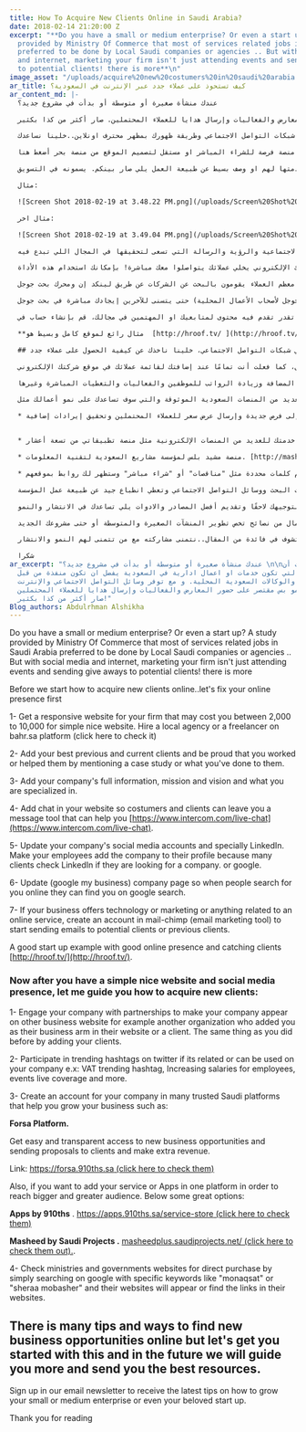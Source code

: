 ```yaml
---
title: How To Acquire New Clients Online in Saudi Arabia?
date: 2018-02-14 21:20:00 Z
excerpt: "**Do you have a small or medium enterprise? Or even a start up? A study
  provided by Ministry Of Commerce that most of services related jobs in Saudi Arabia
  preferred to be done by Local Saudi companies or agencies .. But with social media
  and internet, marketing your firm isn't just attending events and sending give aways
  to potential clients! there is more**\n"
image_asset: "/uploads/acquire%20new%20costumers%20in%20saudi%20arabia.png"
ar_title: كيف تستحوذ على عملاء جدد عبر الإنترنت في السعودية؟
ar_content_md: |-
  عندك منشأة صغيرة أو متوسطة أو بدأت في مشروع جديد؟

  الدراسات تثبت أن معظم الاعمال التي تكون خدمات او اعمال ادارية في السعودية يفضل ان تكون منفذة من قبل الشركات والوكالات السعودية المحلية. و مع توفر وسائل التواصل الاجتماعي والإنترنت، التسويق مو بس مقتصر على حضور المعارض والفعاليات وإرسال هدايا للعملاء المحتملين. صار أكثر من كذا بكثير!

  قبل لا نجاوب على سؤال كيف تحصل على عملاء جدد عبر الإنترنت، لازم نركز اول شي على تواجدك في شبكات التواصل الاجتماعي وطريقة ظهورك بمظهر محترف اونلاين..خلينا نساعدك

  ١. قم بإنشاء موقع إلكتروني لمنشأتك. قد يكلفك الموقع البسيط السهل ما بين ٢،٠٠٠ إلى ١،٠٠٠٠ ريال سهل الاستخدام وبواجهة احترافية. تستطيع الاستعانة بشركة محلية عن طريق منصة فرصة للشراء المباشر او مستقل لتصميم الموقع من منصة بحر أضغط هنا

  ٢. قم بإضافة عملائك السابقين والحاليين في الموقع وخليك فخور بأعمالك معهم قدمت لهم من مساعدة عن طريق ذكر قائمة بالخدمات التي قدمتها لهم او وصف بسيط عن طبيعة العمل يلي صار بينكم. يسمونه في التسويق testimonials

  مثال:

  ![Screen Shot 2018-02-19 at 3.48.22 PM.png](/uploads/Screen%20Shot%202018-02-19%20at%203.48.22%20PM.png)

  مثال اخر:

  ![Screen Shot 2018-02-19 at 3.49.04 PM.png](/uploads/Screen%20Shot%202018-02-19%20at%203.49.04%20PM.png)

  ٣. اضف معلومات شركتك بالكامل مثل العنوان والجوال ووسائل التواصل الاجتماعية والرؤية والرسالة التي تسعى لتحقيقها في المجال اللي تبدع فيه.

  ٤. قم بإضافة دردشة في موقعك الإلكتروني يخلي عملائك يتواصلوا معك مباشرة! بإمكانك استخدام هذه الأداة [https://www.intercom.com/live-chat](https://www.intercom.com/live-chat)

  ٥. قم بتحديث حسابات التواصل الاجتماعي الخاصة بشركتك في لينكد إن وتأكد من إضافة موظفيك لأسم الشركة في حسابهم الخاص، لأن معظم العملاء يقومون بالبحث عن الشركات عن طريق لينكد إن ومحرك بحث جوجل.

  ٦. لا تنسى تحديث صفحة الشركة في (جوجل لأصحاب الأعمال المحلية) حتى يتسنى للآخرين إيجادك مباشرة في بحث جوجل.

  ٧. إذا كان نشاطك التجاري في مجال التقنية والتسويق أو أي مجال يتعلق بخدمات التواصل الاجتماعي او اي مجال تقدر تقدم فيه محتوى لمتابعيك او المهتمين في مجالك، قم بإنشاء حساب في mail-chimp (أداة تسويقية عن طريق البريد الإلكتروني) لتبدأ بإرسال بريد إلكتروني لعملائك المحتملين أو السابقين.

  **مثال رائع لموقع كامل وبسيط هو  [http://hroof.tv/ ](http://hroof.tv/)**

  ## الآن وبعد حصولك على موقع إلكتروني محترف وتواجد ممتاز في شبكات التواصل الاجتماعي، خلينا ناخذك عن كيفية الحصول على عملاء جدد:

  ١. قم بالتفاعل مع شركات أخرى وكسبهم كشريك حتى يتسنى لشركتك الظهور في مواقع أعمال مختلفة. على سبيل المثال أن تضيفك شركة أخرى في موقعهم الإلكتروني كعميل، كما فعلت أنت تمامًا عند إضافتك لقائمة عملائك في موقع شركتك الإلكتروني.

  ٢. شارك في الهاشتاقات النشطة في تويتر إذا كان لها علاقة بمجالك أو إذا تمكَّنت من استخدامها لصالح شركتك. مثل هاشتاق القيمة المضافة وزيادة الرواتب للموظفين والفعاليات والتغطيات المباشرة وغيرها.

  ٣. قم بإنشاء حساب لمنشأتك في العديد من المنصات السعودية الموثوقة والتي سوف تساعدك على نمو أعمالك مثل:

  * منصة فرصة: للوصول بكل سهولة وشفافية إلى فرص جديدة وإرسال عرض سعر للعملاء المحتملين وتحقيق إيرادات إضافية. [https://forsa.910ths.sa](https://forsa.910ths.sa)


  * اضف تطبيقك أو خدمتك للعديد من المنصات الإلكترونية مثل منصة تطبيقاتي من تسعة أعشار. [https://apps.910ths.sa](https://apps.910ths.sa/)

  * منصة مشيد بلس لمؤسسة مشاريع السعودية لتقنية المعلومات. [http://masheedplus.saudiprojects.net](http://masheedplus.saudiprojects.net/)

  * قم بتصفح المواقع الحكومية مثل الوزارات للشراء المباشر عن طريق بحث جوجل مع استخدام كلمات محددة مثل "مناقصات" أو "شراء مباشر" وستظهر لك روابط بموقعهم.

  ٤. اضافة مدونة على نفس الموقع والكتابة عن مجال المؤسسة يظهر احترافية العمل والوصول الى عملاء جدد في محركات البحث ووسائل التواصل الاجتماعي وتعطي انطباع جيد عن طبيعة عمل المؤسسة.

  في كثير من النصائح  و الطرق يلي تساعدك للحصول على فرص عمل جديدة عبر الإنترنت، لكن في الوقت الحالي، أعمل على هذه النصائح وسوف نقوم بتوجيهك لاحقًا وتقديم أفضل المصادر والادوات يلي تساعدك في الانتشار والنمو.

  اشترك في نشرتنا البريدية ليصلك كل جديد في عالم الأعمال من نصائح تخص تطوير المنشآت الصغيرة والمتوسطة أو حتى مشروعك الجديد.

  اذا تشوف في فائدة من المقال..نتمنى مشاركته مع من تتمنى لهم النمو والانتشار.

  شكرا
ar_excerpt: "عندك منشأة صغيرة أو متوسطة أو بدأت في مشروع جديد؟ \n\nالدراسات تثبت أن
  معظم الاعمال التي تكون خدمات او اعمال ادارية في السعودية يفضل ان تكون منفذة من قبل
  الشركات والوكالات السعودية المحلية. و مع توفر وسائل التواصل الاجتماعي والإنترنت،
  التسويق مو بس مقتصر على حضور المعارض والفعاليات وإرسال هدايا للعملاء المحتملين.
  صار أكثر من كذا بكثير!"
Blog_authors: Abdulrhman Alshikha
---
```


Do you have a small or medium enterprise? Or even a start up? A study provided by Ministry Of Commerce that most of services related jobs in Saudi Arabia preferred to be done by Local Saudi companies or agencies .. But with social media and internet, marketing your firm isn't just attending events and sending give aways to potential clients! there is more

Before we start how to acquire new clients online..let's fix your online presence first

1- Get a responsive website for your firm that may cost you between 2,000 to 10,000 for simple nice website. Hire a local agency or a freelancer on bahr.sa platform (click here to check it)

2- Add your best previous and current clients and be proud that you worked or helped them by mentioning a case study or what you've done to them.

3- Add your company's full information, mission and vision and what you are specialized in.

4- Add chat in your website so costumers and clients can leave you a message tool that can help you [https://www.intercom.com/live-chat](https://www.intercom.com/live-chat).

5- Update your company's social media accounts and specially LinkedIn. Make your employees add the company to their profile because many clients check LinkedIn if they are looking for a company. or google.

6- Update (google my business) company page so when people search for you online they can find you on google search.

7- If your business offers technology or marketing or anything related to an online service, create an account in mail-chimp (email marketing tool) to start sending emails to potential clients or previous clients.

A good start up example with good online presence and catching clients [http://hroof.tv/](http://hroof.tv/).

### Now after you have a simple nice website and social media presence, let me guide you how to acquire new clients:

1- Engage your company with partnerships to make your company appear on other business website for example another organization who added you as their business arm in their website or a client. The same thing as you did before by adding your clients.

2- Participate in trending hashtags on twitter if its related or can be used on your company e.x: VAT trending hashtag, Increasing salaries for employees, events live coverage and more.

3- Create an account for your company in many trusted Saudi platforms that help you grow your business such as:

**Forsa Platform.**

Get easy and transparent access to new business opportunities and
sending proposals to clients and make extra revenue.

Link:  [https://forsa.910ths.sa   (click here to check them)](https://forsa.910ths.sa/)

Also, if you want to add your service or Apps in one platform in order to reach bigger and greater audience.  Below some great options:

**Apps by 910ths** .
[https://apps.910ths.sa/service-store (click here to check them)](https://apps.910ths.sa/service-store)

**Masheed by Saudi Projects .**
[masheedplus.saudiprojects.net/ (click here to check them out).](masheedplus.saudiprojects.net/).

4- Check ministries and governments websites for direct purchase  by simply searching on google with specific keywords like "monaqsat" or "sheraa mobasher" and their websites will appear or find the links in their websites.

## There is many tips and ways to find new business opportunities online but let's get you started with this and in the future we will guide you more and send you the best resources.

Sign up in our email newsletter to receive the latest tips on how to grow your small or medium enterprise or even your beloved start up.

Thank you for reading